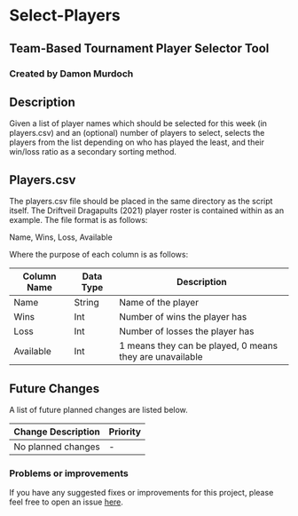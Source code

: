 # Select-Players
## Team-Based Tournament Player Selector Tool
### Created by Damon Murdoch 

## Description
Given a list of player names which should be selected for this week (in players.csv) and an (optional) number of players to select, selects the players from the list depending on who has played the least, and their win/loss ratio as a secondary sorting method. 

## Players.csv
The players.csv file should be placed in the same directory as the script itself. The Driftveil Dragapults (2021) 
player roster is contained within as an example. The file format is as follows:

Name, Wins, Loss, Available

Where the purpose of each column is as follows:

| Column Name | Data Type | Description                                              |
|-------------|-----------|----------------------------------------------------------|
|Name         | String    | Name of the player                                       |
|Wins         | Int       | Number of wins the player has                            |
|Loss         | Int       | Number of losses the player has                          |
|Available    | Int       | 1 means they can be played, 0 means they are unavailable |

## Future Changes
A list of future planned changes are listed below.

| Change Description | Priority |
| ------------------ | -------- | 
| No planned changes | -        |

### Problems or improvements
If you have any suggested fixes or improvements for this project, please 
feel free to open an issue [here](issues).

